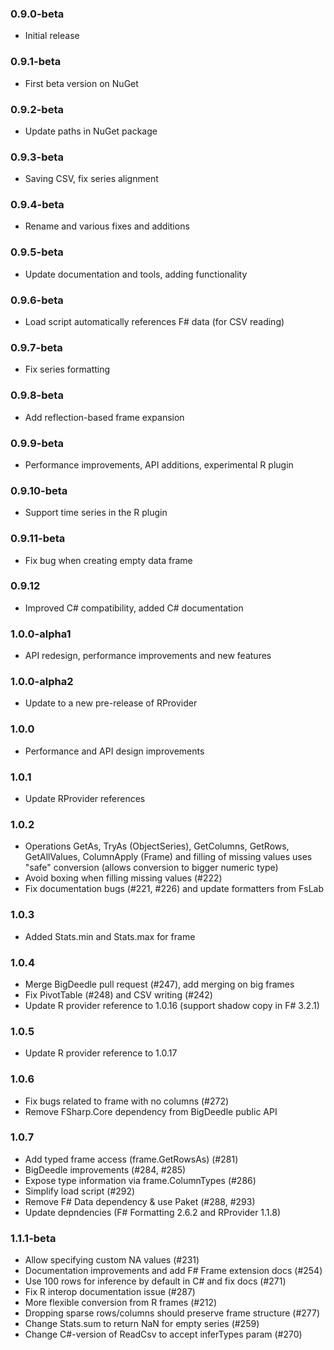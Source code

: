 ### 0.9.0-beta
 * Initial release

### 0.9.1-beta
 * First beta version on NuGet

### 0.9.2-beta
 * Update paths in NuGet package

### 0.9.3-beta
 * Saving CSV, fix series alignment

### 0.9.4-beta
 * Rename and various fixes and additions

### 0.9.5-beta
 * Update documentation and tools, adding functionality

### 0.9.6-beta
 * Load script automatically references F# data (for CSV reading)

### 0.9.7-beta
 * Fix series formatting

### 0.9.8-beta
 * Add reflection-based frame expansion

### 0.9.9-beta
 * Performance improvements, API additions, experimental R plugin

### 0.9.10-beta
 * Support time series in the R plugin

### 0.9.11-beta
 * Fix bug when creating empty data frame

### 0.9.12
 * Improved C# compatibility, added C# documentation

### 1.0.0-alpha1
 * API redesign, performance improvements and new features

### 1.0.0-alpha2
 * Update to a new pre-release of RProvider

### 1.0.0
 * Performance and API design improvements

### 1.0.1
 * Update RProvider references

### 1.0.2
 * Operations GetAs, TryAs (ObjectSeries), GetColumns, GetRows, GetAllValues, ColumnApply (Frame)
   and filling of missing values uses "safe" conversion (allows conversion to bigger numeric type)
 * Avoid boxing when filling missing values (#222)
 * Fix documentation bugs (#221, #226) and update formatters from FsLab

### 1.0.3
 * Added Stats.min and Stats.max for frame

### 1.0.4
 * Merge BigDeedle pull request (#247), add merging on big frames
 * Fix PivotTable (#248) and CSV writing (#242)
 * Update R provider reference to 1.0.16 (support shadow copy in F# 3.2.1)

### 1.0.5
 * Update R provider reference to 1.0.17

### 1.0.6
 * Fix bugs related to frame with no columns (#272)
 * Remove FSharp.Core dependency from BigDeedle public API

### 1.0.7
 * Add typed frame access (frame.GetRowsAs<T>) (#281)
 * BigDeedle improvements (#284, #285)
 * Expose type information via frame.ColumnTypes (#286)
 * Simplify load script (#292)
 * Remove F# Data dependency & use Paket (#288, #293)
 * Update depndencies (F# Formatting 2.6.2 and RProvider 1.1.8)

### 1.1.1-beta
 * Allow specifying custom NA values (#231)
 * Documentation improvements and add F# Frame extension docs (#254)
 * Use 100 rows for inference by default in C# and fix docs (#271)
 * Fix R interop documentation issue (#287)
 * More flexible conversion from R frames (#212)
 * Dropping sparse rows/columns should preserve frame structure (#277)
 * Change Stats.sum to return NaN for empty series (#259)
 * Change C#-version of ReadCsv to accept inferTypes param (#270)
